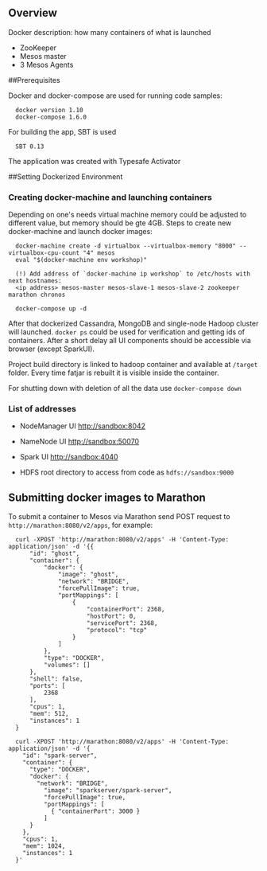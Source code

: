 ## Overview

Docker description: how many containers of what is launched

- ZooKeeper
- Mesos master
- 3 Mesos Agents

##Prerequisites

Docker and docker-compose are used for running code samples:

      docker version 1.10
      docker-compose 1.6.0

For building the app, SBT is used      
      
      SBT 0.13

The application was created with Typesafe Activator

##Setting Dockerized Environment
### Creating docker-machine and launching containers

Depending on one's needs virtual machine memory could be adjusted to different value, but memory should be gte 4GB. Steps to create new 
docker-machine and launch docker images:  

      docker-machine create -d virtualbox --virtualbox-memory "8000" --virtualbox-cpu-count "4" mesos
      eval "$(docker-machine env workshop)"
      
      (!) Add address of `docker-machine ip workshop` to /etc/hosts with next hostnames: 
      <ip address> mesos-master mesos-slave-1 mesos-slave-2 zookeeper marathon chronos  

      docker-compose up -d

After that dockerized Cassandra, MongoDB and single-node Hadoop cluster will launched. `docker ps` 
could be used for verification and getting ids of containers. After a short delay all UI components should be accessible via browser (except SparkUI).

Project build directory is linked to hadoop container and available at `/target` folder. Every time fatjar is rebuilt it is visible inside the container.

For shutting down with deletion of all the data use `docker-compose down`
      
### List of addresses
      
* NodeManager UI [http://sandbox:8042](http://sandbox:8042)
* NameNode UI [http://sandbox:50070](http://sandbox:50070)
* Spark UI [http://sandbox:4040](http://sandbox:4040)

* HDFS root directory to access from code as `hdfs://sandbox:9000`
      
## Submitting docker images to Marathon
To submit a container to Mesos via Marathon send POST request to `http://marathon:8080/v2/apps`, for example:
       

      curl -XPOST 'http://marathon:8080/v2/apps' -H 'Content-Type: application/json' -d '{{
          "id": "ghost",
          "container": {
              "docker": {
                  "image": "ghost",
                  "network": "BRIDGE",
                  "forcePullImage": true,
                  "portMappings": [
                      {
                          "containerPort": 2368,
                          "hostPort": 0,
                          "servicePort": 2368,
                          "protocol": "tcp"
                      }
                  ]
              },
              "type": "DOCKER",
              "volumes": []
          },
          "shell": false,
          "ports": [
              2368
          ],
          "cpus": 1,
          "mem": 512,
          "instances": 1
      }
      
      curl -XPOST 'http://marathon:8080/v2/apps' -H 'Content-Type: application/json' -d '{
        "id": "spark-server",
        "container": {
          "type": "DOCKER",
          "docker": {
            "network": "BRIDGE",
              "image": "sparkserver/spark-server",
              "forcePullImage": true,
              "portMappings": [
                { "containerPort": 3000 }
              ]
          }
        },
        "cpus": 1,
        "mem": 1024,
        "instances": 1
      }'